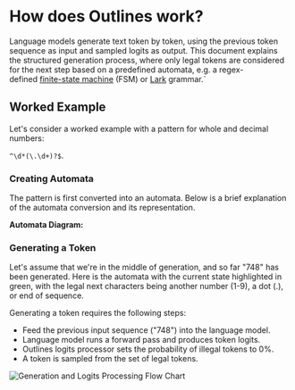 ---
---


# How does Outlines work?

Language models generate text token by token, using the previous token sequence as input and sampled logits as output. This document explains the structured generation process, where only legal tokens are considered for the next step based on a predefined automata, e.g. a regex-defined [finite-state machine](https://en.wikipedia.org/wiki/Finite-state_machine) (FSM) or [Lark](https://lark-parser.readthedocs.io/en/stable/) grammar.`

## Worked Example

Let's consider a worked example with a pattern for whole and decimal numbers:

`^\d*(\.\d+)?$`.

### Creating Automata

The pattern is first converted into an automata. Below is a brief explanation of the automata conversion and its representation.

**Automata Diagram:**

### Generating a Token

Let's assume that we're in the middle of generation, and so far "748" has been generated. Here is the automata with the current state highlighted in green, with the legal next characters being another number (1-9), a dot (.), or end of sequence.

Generating a token requires the following steps:

- Feed the previous input sequence ("748") into the language model.
- Language model runs a forward pass and produces token logits.
- Outlines logits processor sets the probability of illegal tokens to 0%.
- A token is sampled from the set of legal tokens.

![Generation and Logits Processing Flow Chart](attachments/764523df929be623796f8a2b85d4687a_MD5.svg)